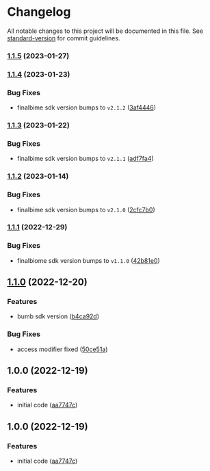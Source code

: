 # Changelog

All notable changes to this project will be documented in this file. See [standard-version](https://github.com/conventional-changelog/standard-version) for commit guidelines.

### [1.1.5](https://github.com/finalbiome/finalbiome-unity/compare/v1.1.4...v1.1.5) (2023-01-27)

### [1.1.4](https://github.com/finalbiome/finalbiome-unity/compare/v1.1.3...v1.1.4) (2023-01-23)


### Bug Fixes

* finalbime sdk version bumps to `v2.1.2` ([3af4446](https://github.com/finalbiome/finalbiome-unity/commit/3af444660c6a5a65ed7a604e6650b59ef4e03bba))

### [1.1.3](https://github.com/finalbiome/finalbiome-unity/compare/v1.1.2...v1.1.3) (2023-01-22)


### Bug Fixes

* finalbime sdk version bumps to `v2.1.1` ([adf7fa4](https://github.com/finalbiome/finalbiome-unity/commit/adf7fa4b0c29ba8bbf38b6bfaa92661ce4d15a89))

### [1.1.2](https://github.com/finalbiome/finalbiome-unity/compare/v1.1.1...v1.1.2) (2023-01-14)


### Bug Fixes

* finalbime sdk version bumps to `v2.1.0` ([2cfc7b0](https://github.com/finalbiome/finalbiome-unity/commit/2cfc7b0697e83426a99c0d058516eeaaf4203ff3))

### [1.1.1](https://github.com/finalbiome/finalbiome-unity/compare/v1.1.0...v1.1.1) (2022-12-29)


### Bug Fixes

* finalbiome sdk version bumps to `v1.1.0` ([42b81e0](https://github.com/finalbiome/finalbiome-unity/commit/42b81e026eb6406e7a84945dc024591729cdf3c5))

## [1.1.0](https://github.com/finalbiome/finalbiome-unity/compare/v1.0.0...v1.1.0) (2022-12-20)


### Features

* bumb sdk version ([b4ca92d](https://github.com/finalbiome/finalbiome-unity/commit/b4ca92d0e0ccbf08ae06dbb6ec0014d68e0239f2))


### Bug Fixes

* access modifier fixed ([50ce51a](https://github.com/finalbiome/finalbiome-unity/commit/50ce51a93a14d651a59c7ce7f830e32ad01cc6c1))

## 1.0.0 (2022-12-19)


### Features

* initial code ([aa7747c](https://github.com/finalbiome/finalbiome-unity/commit/aa7747ceb66d59c8b17d3ecd82cee2e33cac396a))

## 1.0.0 (2022-12-19)

### Features

* initial code ([aa7747c](https://github.com/finalbiome/finalbiome-unity/commit/aa7747ceb66d59c8b17d3ecd82cee2e33cac396a))
